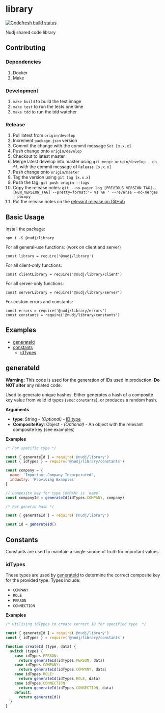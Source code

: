 # library
[![Codefresh build status]( https://g.codefresh.io/api/badges/build?repoOwner=nudj&repoName=library&branch=develop&pipelineName=library&accountName=collingo&key=eyJhbGciOiJIUzI1NiJ9.NThhZDVhYzdhOGU4YWUwMTAwMzQ4MTcz.LswrznCGW0BHHD1jCDCg-EWQm_-4_j0qwWCvUTZcCYA&type=cf-1)]( https://g.codefresh.io/repositories/nudj/library/builds?filter=trigger:build;branch:develop;service:5964e3c80d1bc60001d1b686~library)

Nudj shared code library

## Contributing

### Dependencies

1. Docker
1. Make

### Development

1. `make build` to build the test image
1. `make test` to run the tests one time
1. `make tdd` to run the tdd watcher

### Release

1. Pull latest from `origin/develop`
2. Increment `package.json` version
3. Commit the change with the commit message `Set [x.x.x]`
4. Push change onto `origin/develop`
5. Checkout to latest master
6. Merge latest develop into master using `git merge origin/develop --no-ff`, with the commit message of `Release [x.x.x]`
7. Push change onto `origin/master`
8. Tag the version using `git tag [x.x.x]`
9. Push the tag: `git push origin --tags`
10. Copy the release notes: `git --no-pager log [PREVIOUS_VERSION_TAG]..[NEW_VERSION_TAG] --pretty=format:'- %s %H ' --reverse --no-merges | pbcopy`
11. Put the release notes on the [relevant release on GitHub](https://github.com/nudj/library/releases)

## Basic Usage

Install the package:

`npm i -S @nudj/library`

For all general-use functions: (work on client and server)

`const library = require('@nudj/library')`

For all client-only functions:

`const clientLibrary = require('@nudj/library/client')`

For all server-only functions:

`const serverLibrary = require('@nudj/library/server')`

For custom errors and constants:

```
const errors = require('@nudj/library/errors')
const constants = require('@nudj/library/constants')
```

## Examples
* [generateId](#generateId)
* [constants](#constants)
  * [idTypes](#idTypes)

## generateId

**Warning:** This code is used for the generation of IDs used in production.  **Do NOT alter** any related code.

Used to generate unique hashes.  Either generates a hash of a composite key value
from valid id types (see: `constants`), or produces a random hash.

**Arguments**

* **type**: String - *(Optional)* - [ID type](#id-types)
* **CompositeKey**: Object - *(Optional)* - An object with the relevant composite key (see examples)

**Examples**

```javascript
/* For specific type */

const { generateId } = require('@nudj/library')
const { idTypes } = require('@nudj/library/constants')

const company = {
  name: 'Important-Company Incorporated',
  industry: 'Providing Examples'
}

// Composite key for type COMPANY is `name`
const companyId = generateId(idTypes.COMPANY, company)

```

```javascript
/* For generic hash */

const { generateId } = require('@nudj/library')

const id = generateId()

```

## Constants

Constants are used to maintain a single source of truth for important values

### idTypes

These types are used by [generateId](#generate-id) to determine the correct
composite key for the provided type. Types include:
  * `COMPANY`
  * `ROLE`
  * `PERSON`
  * `CONNECTION`

**Examples**

```javascript
/* Utilising idTypes to create correct ID for specified type  */

const { generateId } = require('@nudj/library')
const { idTypes } = require('@nudj/library/constants')

function createId (type, data) {
  switch (type) {
    case idTypes.PERSON:
      return generateId(idTypes.PERSON, data)
    case idTypes.COMPANY:
      return generateId(idTypes.COMPANY, data)
    case idTypes.ROLE:
      return generateId(idTypes.ROLE, data)
    case idTypes.CONNECTION:
      return generateId(idTypes.CONNECTION, data)
    default:
      return generateId()
  }
}

```
